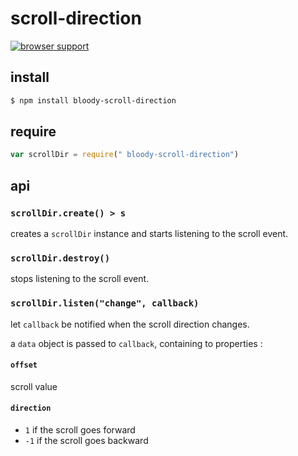 # scroll-direction

[![browser support](https://ci.testling.com/bloodyowl/scroll-direction.png)
](https://ci.testling.com/bloodyowl/scroll-direction)

## install

```sh
$ npm install bloody-scroll-direction
```

## require

```javascript
var scrollDir = require(" bloody-scroll-direction")
```

## api

### `scrollDir.create() > s`

creates a `scrollDir` instance and starts listening to the scroll event.

### `scrollDir.destroy()`

stops listening to the scroll event.

### `scrollDir.listen("change", callback)`

let `callback` be notified when the scroll direction changes.

a `data` object is passed to `callback`, containing to properties :

#### `offset`

scroll value

#### `direction`

- `1` if the scroll goes forward
- `-1` if the scroll goes backward
